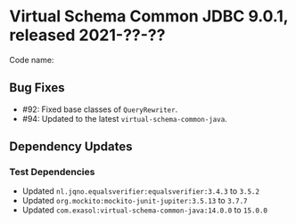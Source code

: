 # Virtual Schema Common JDBC 9.0.1, released 2021-??-??

Code name:

## Bug Fixes

* #92: Fixed base classes of `QueryRewriter`.
* #94: Updated to the latest `virtual-schema-common-java`.

## Dependency Updates

### Test Dependencies

* Updated `nl.jqno.equalsverifier:equalsverifier:3.4.3` to `3.5.2`
* Updated `org.mockito:mockito-junit-jupiter:3.5.13` to `3.7.7`
* Updated `com.exasol:virtual-schema-common-java:14.0.0` to `15.0.0`
